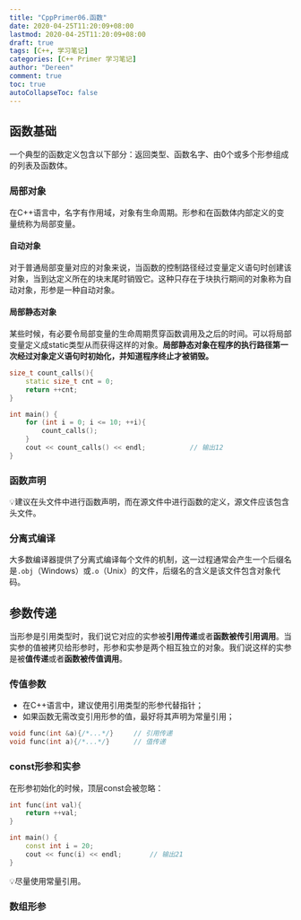 ```yaml
---
title: "CppPrimer06.函数"
date: 2020-04-25T11:20:09+08:00
lastmod: 2020-04-25T11:20:09+08:00
draft: true
tags: [C++, 学习笔记]
categories: [C++ Primer 学习笔记]
author: "Dereen"
comment: true
toc: true
autoCollapseToc: false
---
```




<!--more-->

## 函数基础

一个典型的函数定义包含以下部分：返回类型、函数名字、由0个或多个形参组成的列表及函数体。

### 局部对象

在C++语言中，名字有作用域，对象有生命周期。形参和在函数体内部定义的变量统称为局部变量。

#### 自动对象

对于普通局部变量对应的对象来说，当函数的控制路径经过变量定义语句时创建该对象，当到达定义所在的块末尾时销毁它。这种只存在于块执行期间的对象称为自动对象，形参是一种自动对象。

#### 局部静态对象

某些时候，有必要令局部变量的生命周期贯穿函数调用及之后的时间。可以将局部变量定义成static类型从而获得这样的对象。**局部静态对象在程序的执行路径第一次经过对象定义语句时初始化，并知道程序终止才被销毁。**

```cpp
size_t count_calls(){
    static size_t cnt = 0;
    return ++cnt;
}

int main() {
    for (int i = 0; i <= 10; ++i){
        count_calls();
    }
    cout << count_calls() << endl;           // 输出12
}
```

### 函数声明

💡建议在头文件中进行函数声明，而在源文件中进行函数的定义，源文件应该包含头文件。

### 分离式编译

大多数编译器提供了分离式编译每个文件的机制，这一过程通常会产生一个后缀名是`.obj`（Windows）或`.o`（Unix）的文件，后缀名的含义是该文件包含对象代码。

## 参数传递

当形参是引用类型时，我们说它对应的实参被**引用传递**或者**函数被传引用调用**。当实参的值被拷贝给形参时，形参和实参是两个相互独立的对象。我们说这样的实参是被**值传递**或者**函数被传值调用**。

### 传值参数

- 在C++语言中，建议使用引用类型的形参代替指针；
- 如果函数无需改变引用形参的值，最好将其声明为常量引用；

```cpp
void func(int &a){/*...*/}     // 引用传递
void func(int a){/*...*/}      // 值传递
```

### const形参和实参

在形参初始化的时候，顶层const会被忽略：

```cpp
int func(int val){
    return ++val;
}

int main() {
    const int i = 20;
    cout << func(i) << endl;       // 输出21
}
```

💡尽量使用常量引用。

### 数组形参

